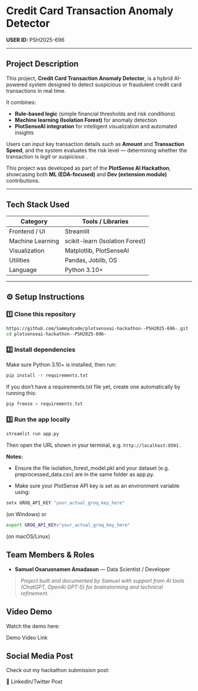 # Credit Card Transaction Anomaly Detector

**USER ID:** PSH2025-696

---

## Project Description
This project, **Credit Card Transaction Anomaly Detector**, is a hybrid AI-powered system designed to detect suspicious or fraudulent credit card transactions in real time.

It combines:
- **Rule-based logic** (simple financial thresholds and risk conditions)
- **Machine learning (Isolation Forest)** for anomaly detection
- **PlotSenseAI integration** for intelligent visualization and automated insights

Users can input key transaction details such as **Amount** and **Transaction Speed**, and the system evaluates the risk level — determining whether the transaction is *legit* or *suspicious* .  

This project was developed as part of the **PlotSense AI Hackathon**, showcasing both **ML (EDA-focused)** and **Dev (extension module)** contributions.

---

## Tech Stack Used
| Category | Tools / Libraries |
|-----------|-------------------|
| Frontend / UI | Streamlit |
| Machine Learning | scikit-learn (Isolation Forest) |
| Visualization | Matplotlib, PlotSenseAI |
| Utilities | Pandas, Joblib, OS |
| Language | Python 3.10+ |

---

## ⚙️ Setup Instructions

### 1️⃣ Clone this repository
```bash
https://github.com/Sammydcode/plotsenseai-hackathon--PSH2025-696-.git
cd plotsenseai-hackathon--PSH2025-696-
```
### 2️⃣ Install dependencies

Make sure Python 3.10+ is installed, then run:

```bash
pip install -r requirements.txt
```

If you don’t have a requirements.txt file yet, create one automatically by running this:

```bash
pip freeze > requirements.txt
```

### 3️⃣ Run the app locally
```bash
streamlit run app.py
```

Then open the URL shown in your terminal, e.g. ```http://localhost:8501.```


**Notes:**

- Ensure the file isolation_forest_model.pkl and your dataset (e.g. preprocessed_data.csv) are in the same folder as app.py.

- Make sure your PlotSense API key is set as an environment variable using:

```bash
setx GROQ_API_KEY "your_actual_groq_key_here"
```

(on Windows) or

```bash
export GROQ_API_KEY="your_actual_groq_key_here"
```

(on macOS/Linux)


## Team Members & Roles

- **Samuel Osaruonamen Amadasun** — Data Scientist / Developer

> *Project built and documented by Samuel with support from AI tools (ChatGPT, OpenAI GPT-5) for brainstorming and technical refinement.*


## Video Demo

Watch the demo here:

Demo Video Link

## Social Media Post

Check out my hackathon submission post:

🔗 LinkedIn/Twitter Post


